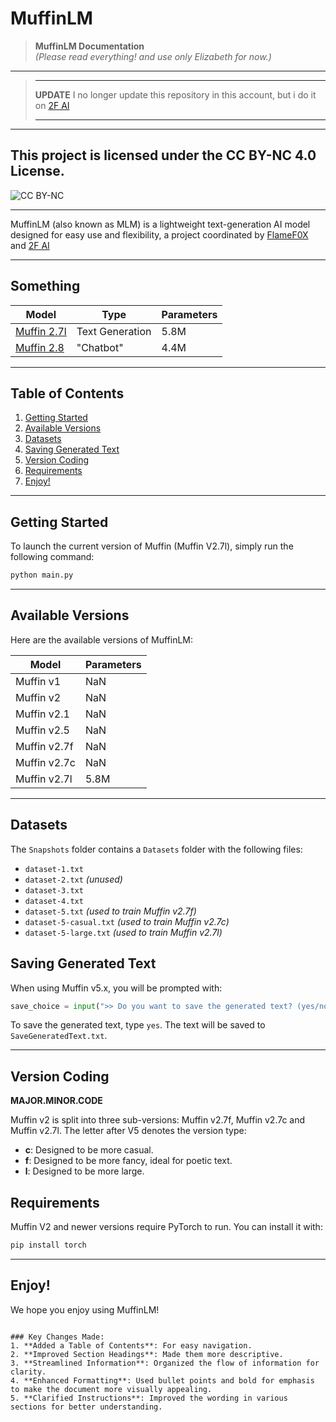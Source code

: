 # MuffinLM

> **MuffinLM Documentation**  
> *(Please read everything! and use only Elizabeth for now.)*

---
>---
> **UPDATE**
> I no longer update this repository in this account, but i do it on [2F AI](https://github.com/2F-AI)
>
>---
---

## **This project is licensed under the CC BY-NC 4.0 License.**
![CC BY-NC]( https://mirrors.creativecommons.org/presskit/buttons/88x31/svg/by-nc.svg " ")

---

MuffinLM (also known as MLM) is a lightweight text-generation AI model designed for easy use and flexibility, a project coordinated by [FlameF0X](https://github.com/FlameF0X/) and [2F AI](https://github.com/2F-AI)

---

## Something

|                            **Model**                            |    **Type**     | **Parameters** |
|-----------------------------------------------------------------|-----------------|----------------|
|   [Muffin 2.7l](https://github.com/2F-AI/MuffinLM/tree/main)    | Text Generation |      5.8M      |
| [Muffin 2.8](https://github.com/2F-AI/MuffinLM/tree/chat-model) |    "Chatbot"    |      4.4M      |

---

## Table of Contents

1. [Getting Started](#getting-started)
2. [Available Versions](#available-versions)
3. [Datasets](#datasets)
4. [Saving Generated Text](#saving-generated-text)
5. [Version Coding](#version-coding)
6. [Requirements](#requirements)
7. [Enjoy!](#enjoy)

---

## Getting Started

To launch the current version of Muffin (Muffin V2.7l), simply run the following command:

```bash
python main.py
```

---

## Available Versions

Here are the available versions of MuffinLM:

|   **Model**   | Parameters |
|---------------|------------|
|   Muffin v1   |    NaN     |
|   Muffin v2   |    NaN     |
|  Muffin v2.1  |    NaN     |
|  Muffin v2.5  |    NaN     |
| Muffin v2.7f  |    NaN     |
| Muffin v2.7c  |    NaN     |
| Muffin v2.7l  |    5.8M    |
---

## Datasets

The `Snapshots` folder contains a `Datasets` folder with the following files:

- `dataset-1.txt`
- `dataset-2.txt` *(unused)*
- `dataset-3.txt`
- `dataset-4.txt`
- `dataset-5.txt` *(used to train Muffin v2.7f)*
- `dataset-5-casual.txt` *(used to train Muffin v2.7c)*
- `dataset-5-large.txt` *(used to train Muffin v2.7l)*

## Saving Generated Text

When using Muffin v5.x, you will be prompted with:

```python
save_choice = input(">> Do you want to save the generated text? (yes/no/cancel/stop): ").strip().lower()
```

To save the generated text, type `yes`. The text will be saved to `SaveGeneratedText.txt`.

---

## Version Coding

**MAJOR.MINOR.CODE**

Muffin v2 is split into three sub-versions: Muffin v2.7f, Muffin v2.7c and Muffin v2.7l. The letter after V5 denotes the version type:

- **c**: Designed to be more casual.
- **f**: Designed to be more fancy, ideal for poetic text.
- **l**: Designed to be more large.

## Requirements

Muffin V2 and newer versions require PyTorch to run. You can install it with:

```bash
pip install torch
```

---

## Enjoy!

We hope you enjoy using MuffinLM!
```

### Key Changes Made:
1. **Added a Table of Contents**: For easy navigation.
2. **Improved Section Headings**: Made them more descriptive.
3. **Streamlined Information**: Organized the flow of information for clarity.
4. **Enhanced Formatting**: Used bullet points and bold for emphasis to make the document more visually appealing.
5. **Clarified Instructions**: Improved the wording in various sections for better understanding.

